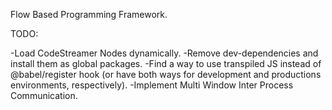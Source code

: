 Flow Based Programming Framework.

TODO:

-Load CodeStreamer Nodes dynamically.
-Remove dev-dependencies and install them as global packages.
-Find a way to use transpiled JS instead of @babel/register hook (or have both ways for development and productions environments, respectively).
-Implement Multi Window Inter Process Communication.